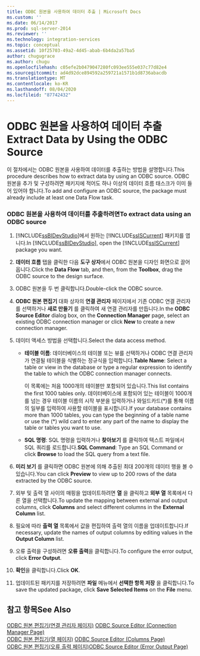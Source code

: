 ```yaml
---
title: ODBC 원본을 사용하여 데이터 추출 | Microsoft Docs
ms.custom: ''
ms.date: 06/14/2017
ms.prod: sql-server-2014
ms.reviewer: ''
ms.technology: integration-services
ms.topic: conceptual
ms.assetid: 10f25703-49a2-4d45-abab-6b4da2a57ba5
author: chugugrace
ms.author: chugu
ms.openlocfilehash: c05efe2b0479047280fc093ee555e037c77d82e4
ms.sourcegitcommit: ad4d92dce894592a259721a1571b1d8736abacdb
ms.translationtype: MT
ms.contentlocale: ko-KR
ms.lasthandoff: 08/04/2020
ms.locfileid: "87742432"
---
```

# <a name="extract-data-by-using-the-odbc-source"></a><span data-ttu-id="b3cd5-102">ODBC 원본을 사용하여 데이터 추출</span><span class="sxs-lookup"><span data-stu-id="b3cd5-102">Extract Data by Using the ODBC Source</span></span>
  <span data-ttu-id="b3cd5-103">이 절차에서는 ODBC 원본을 사용하여 데이터를 추출하는 방법을 설명합니다.</span><span class="sxs-lookup"><span data-stu-id="b3cd5-103">This procedure describes how to extract data by using an ODBC source.</span></span> <span data-ttu-id="b3cd5-104">ODBC 원본을 추가 및 구성하려면 패키지에 적어도 하나 이상의 데이터 흐름 태스크가 이미 들어 있어야 합니다.</span><span class="sxs-lookup"><span data-stu-id="b3cd5-104">To add and configure an ODBC source, the package must already include at least one Data Flow task.</span></span>  
  
### <a name="to-extract-data-using-an-odbc-source"></a><span data-ttu-id="b3cd5-105">ODBC 원본을 사용하여 데이터를 추출하려면</span><span class="sxs-lookup"><span data-stu-id="b3cd5-105">To extract data using an ODBC source</span></span>  
  
1.  <span data-ttu-id="b3cd5-106">[!INCLUDE[ssBIDevStudio](../../includes/ssbidevstudio-md.md)]에서 원하는 [!INCLUDE[ssISCurrent](../../includes/ssiscurrent-md.md)] 패키지를 엽니다.</span><span class="sxs-lookup"><span data-stu-id="b3cd5-106">In [!INCLUDE[ssBIDevStudio](../../includes/ssbidevstudio-md.md)], open the [!INCLUDE[ssISCurrent](../../includes/ssiscurrent-md.md)] package you want.</span></span>  
  
2.  <span data-ttu-id="b3cd5-107">**데이터 흐름** 탭을 클릭한 다음 **도구 상자**에서 ODBC 원본을 디자인 화면으로 끌어 옵니다.</span><span class="sxs-lookup"><span data-stu-id="b3cd5-107">Click the **Data Flow** tab, and then, from the **Toolbox**, drag the ODBC source to the design surface.</span></span>  
  
3.  <span data-ttu-id="b3cd5-108">ODBC 원본을 두 번 클릭합니다.</span><span class="sxs-lookup"><span data-stu-id="b3cd5-108">Double-click the ODBC source.</span></span>  
  
4.  <span data-ttu-id="b3cd5-109">**ODBC 원본 편집기** 대화 상자의 **연결 관리자** 페이지에서 기존 ODBC 연결 관리자를 선택하거나 **새로 만들기** 를 클릭하여 새 연결 관리자를 만듭니다.</span><span class="sxs-lookup"><span data-stu-id="b3cd5-109">In the **ODBC Source Editor** dialog box, on the **Connection Manager** page, select an existing ODBC connection manager or click **New** to create a new connection manager.</span></span>  
  
5.  <span data-ttu-id="b3cd5-110">데이터 액세스 방법을 선택합니다.</span><span class="sxs-lookup"><span data-stu-id="b3cd5-110">Select the data access method.</span></span>  
  
    -   <span data-ttu-id="b3cd5-111">**테이블 이름**: 데이터베이스의 테이블 또는 뷰를 선택하거나 ODBC 연결 관리자가 연결될 테이블을 식별하는 정규식을 입력합니다.</span><span class="sxs-lookup"><span data-stu-id="b3cd5-111">**Table Name**: Select a table or view in the database or type a regular expression to identify the table to which the ODBC connection manager connects.</span></span>  
  
         <span data-ttu-id="b3cd5-112">이 목록에는 처음 1000개의 테이블만 포함되어 있습니다.</span><span class="sxs-lookup"><span data-stu-id="b3cd5-112">This list contains the first 1000 tables only.</span></span> <span data-ttu-id="b3cd5-113">데이터베이스에 포함되어 있는 테이블이 1000개를 넘는 경우 테이블 이름의 시작 부분을 입력하거나 와일드카드(\*)를 통해 이름의 일부를 입력하여 사용할 테이블을 표시합니다.</span><span class="sxs-lookup"><span data-stu-id="b3cd5-113">If your database contains more than 1000 tables, you can type the beginning of a table name or use the (\*) wild card to enter any part of the name to display the table or tables you want to use.</span></span>  
  
    -   <span data-ttu-id="b3cd5-114">**SQL 명령**: SQL 명령을 입력하거나 **찾아보기** 를 클릭하여 텍스트 파일에서 SQL 쿼리를 로드합니다.</span><span class="sxs-lookup"><span data-stu-id="b3cd5-114">**SQL Command**: Type an SQL Command or click **Browse** to load the SQL query from a text file.</span></span>  
  
6.  <span data-ttu-id="b3cd5-115">**미리 보기** 를 클릭하면 ODBC 원본에 의해 추출된 최대 200개의 데이터 행을 볼 수 있습니다.</span><span class="sxs-lookup"><span data-stu-id="b3cd5-115">You can click **Preview** to view up to 200 rows of the data extracted by the ODBC source.</span></span>  
  
7.  <span data-ttu-id="b3cd5-116">외부 및 출력 열 사이의 매핑을 업데이트하려면 **열** 을 클릭하고 **외부 열** 목록에서 다른 열을 선택합니다.</span><span class="sxs-lookup"><span data-stu-id="b3cd5-116">To update the mapping between external and output columns, click **Columns** and select different columns in the **External Column** list.</span></span>  
  
8.  <span data-ttu-id="b3cd5-117">필요에 따라 **출력 열** 목록에서 값을 편집하여 출력 열의 이름을 업데이트합니다.</span><span class="sxs-lookup"><span data-stu-id="b3cd5-117">If necessary, update the names of output columns by editing values in the **Output Column** list.</span></span>  
  
9. <span data-ttu-id="b3cd5-118">오류 출력을 구성하려면 **오류 출력**을 클릭합니다.</span><span class="sxs-lookup"><span data-stu-id="b3cd5-118">To configure the error output, click **Error Output**.</span></span>  
  
10. <span data-ttu-id="b3cd5-119">**확인**을 클릭합니다.</span><span class="sxs-lookup"><span data-stu-id="b3cd5-119">Click **OK**.</span></span>  
  
11. <span data-ttu-id="b3cd5-120">업데이트된 패키지를 저장하려면 **파일** 메뉴에서 **선택한 항목 저장** 을 클릭합니다.</span><span class="sxs-lookup"><span data-stu-id="b3cd5-120">To save the updated package, click **Save Selected Items** on the **File** menu.</span></span>  
  
## <a name="see-also"></a><span data-ttu-id="b3cd5-121">참고 항목</span><span class="sxs-lookup"><span data-stu-id="b3cd5-121">See Also</span></span>  
 <span data-ttu-id="b3cd5-122">[ODBC 원본 편집기&#40;연결 관리자 페이지&#41;](../odbc-source-editor-connection-manager-page.md) </span><span class="sxs-lookup"><span data-stu-id="b3cd5-122">[ODBC Source Editor &#40;Connection Manager Page&#41;](../odbc-source-editor-connection-manager-page.md) </span></span>  
 <span data-ttu-id="b3cd5-123">[ODBC 원본 편집기&#40;열 페이지&#41;](../odbc-source-editor-columns-page.md) </span><span class="sxs-lookup"><span data-stu-id="b3cd5-123">[ODBC Source Editor &#40;Columns Page&#41;](../odbc-source-editor-columns-page.md) </span></span>  
 [<span data-ttu-id="b3cd5-124">ODBC 원본 편집기&#40;오류 출력 페이지&#41;</span><span class="sxs-lookup"><span data-stu-id="b3cd5-124">ODBC Source Editor &#40;Error Output Page&#41;</span></span>](../odbc-source-editor-error-output-page.md)  
  
  
